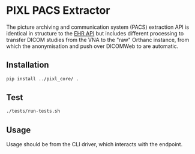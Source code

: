 # PIXL PACS Extractor

The picture archiving and communication system (PACS) extraction API is 
identical in structure to the [EHR API](../pixl_ehr/README.md) but includes 
different processing to transfer DICOM studies from the VNA to the "raw" 
Orthanc instance, from which the anonymisation and push over DICOMWeb to 
are automatic.

## Installation

```bash
pip install ../pixl_core/ .
```

## Test

```bash
./tests/run-tests.sh
```

## Usage

Usage should be from the CLI driver, which interacts with the endpoint.
